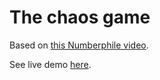 
# The chaos game

Based on [this Numberphile video](https://www.youtube.com/watch?v=kbKtFN71Lfs).

See live demo [here](https://luciopaiva.com/chaos).
